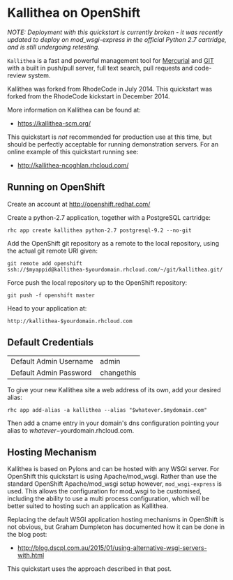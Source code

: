 Kallithea on OpenShift
=========================

*NOTE: Deployment with this quickstart is currently broken - it
was recently updated to deploy on mod_wsgi-express in the
official Python 2.7 cartridge, and is still undergoing retesting.*

``Kallithea`` is a fast and powerful management tool for
[Mercurial](http://mercurial.selenic.com) and [GIT](http://git-scm.com)
with a built in push/pull server, full text search, pull requests and
code-review system.

Kallithea was forked from RhodeCode in July 2014. This quickstart was
forked from the RhodeCode kickstart in December 2014.

More information on Kallithea can be found at:

* https://kallithea-scm.org/

This quickstart is *not* recommended for production use at this time,
but should be perfectly acceptable for running demonstration servers.
For an online example of this quickstart running see:

* http://kallithea-ncoghlan.rhcloud.com/

Running on OpenShift
--------------------

Create an account at http://openshift.redhat.com/

Create a python-2.7 application, together with a PostgreSQL cartridge:

    rhc app create kallithea python-2.7 postgresql-9.2 --no-git

Add the OpenShift git repository as a remote to the local repository, using
the actual git remote URI given:

    git remote add openshift ssh://$myappid@kallithea-$yourdomain.rhcloud.com/~/git/kallithea.git/

Force push the local repository up to the OpenShift repository:

    git push -f openshift master

Head to your application at:

    http://kallithea-$yourdomain.rhcloud.com

Default Credentials
-------------------

<table>
<tr><td>Default Admin Username</td><td>admin</td></tr>
<tr><td>Default Admin Password</td><td>changethis</td></tr>
</table>

To give your new Kallithea site a web address of its own, add your desired
alias:

    rhc app add-alias -a kallithea --alias "$whatever.$mydomain.com"

Then add a cname entry in your domain's dns configuration pointing your
alias to $whatever-$yourdomain.rhcloud.com.

Hosting Mechanism
-----------------

Kallithea is based on Pylons and can be hosted with any WSGI server. For
OpenShift this quickstart is using Apache/mod\_wsgi. Rather than use the
standard OpenShift Apache/mod\_wsgi setup however, ``mod_wsgi-express`` is
used. This allows the configuration for mod\_wsgi to be customised,
including the ability to use a multi process configuration, which will be
better suited to hosting such an application as Kallithea.

Replacing the default WSGI application hosting mechanisms in OpenShift is
not obvious, but Graham Dumpleton has documented how it can be done in the
blog post:

* http://blog.dscpl.com.au/2015/01/using-alternative-wsgi-servers-with.html

This quickstart uses the approach described in that post.
